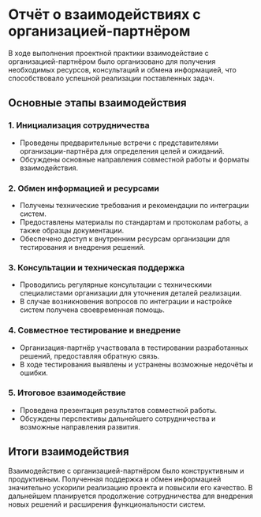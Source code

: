 # Отчёт о взаимодействиях с организацией-партнёром

В ходе выполнения проектной практики взаимодействие с организацией-партнёром было организовано для получения необходимых ресурсов, консультаций и обмена информацией, что способствовало успешной реализации поставленных задач.

## Основные этапы взаимодействия

### 1. Инициализация сотрудничества
- Проведены предварительные встречи с представителями организации-партнёра для определения целей и ожиданий.
- Обсуждены основные направления совместной работы и форматы взаимодействия.

### 2. Обмен информацией и ресурсами
- Получены технические требования и рекомендации по интеграции систем.
- Предоставлены материалы по стандартам и протоколам работы, а также образцы документации.
- Обеспечено доступ к внутренним ресурсам организации для тестирования и внедрения решений.

### 3. Консультации и техническая поддержка
- Проводились регулярные консультации с техническими специалистами организации для уточнения деталей реализации.
- В случае возникновения вопросов по интеграции и настройке систем получена своевременная помощь.

### 4. Совместное тестирование и внедрение
- Организация-партнёр участвовала в тестировании разработанных решений, предоставляя обратную связь.
- В ходе тестирования выявлены и устранены возможные недочёты и ошибки.

### 5. Итоговое взаимодействие
- Проведена презентация результатов совместной работы.
- Обсуждены перспективы дальнейшего сотрудничества и возможные направления развития.

## Итоги взаимодействия
Взаимодействие с организацией-партнёром было конструктивным и продуктивным. Полученная поддержка и обмен информацией значительно ускорили реализацию проекта и повысили его качество. В дальнейшем планируется продолжение сотрудничества для внедрения новых решений и расширения функциональности систем.
